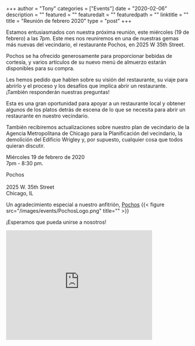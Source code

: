 
+++
author = "Tony"
categories = ["Events"]
date = "2020-02-06"
description = ""
featured = ""
featuredalt = ""
featuredpath = ""
linktitle = ""
title = "Reunión de febrero 2020"
type = "post"
+++


Estamos entusiasmados con nuestra próxima reunión, este miércoles (19 de febrero) a las 7pm. Este mes nos reuniremos en una de nuestras gemas más nuevas del vecindario, el restaurante Pochos, en 2025 W 35th Street.

Pochos se ha ofrecido generosamente para proporcionar bebidas de cortesía, y varios artículos de su nuevo menú de almuerzo estarán disponibles para su compra.

Les hemos pedido que hablen sobre su visión del restaurante, su viaje para abrirlo y el proceso y los desafíos que implica abrir un restaurante. ¡También responderán nuestras preguntas!

Esta es una gran oportunidad para apoyar a un restaurante local y obtener algunos de los platos detrás de escena de lo que se necesita para abrir un restaurante en nuestro vecindario.

También recibiremos actualizaciones sobre nuestro plan de vecindario de la Agencia Metropolitana de Chicago para la Planificación del vecindario, la demolición del Edificio Wrigley y, por supuesto, cualquier cosa que todos quieran discutir.

Miércoles 19 de febrero de 2020</br>
7pm - 8:30 pm.

Pochos<br/>  
2025 W. 35th Street<br/> 
Chicago, IL <br/> 

Un agradecimiento especial a nuestro anfitrión,   <a href="https://www.pochoschicago.com"> Pochos</a>
{{< figure src="/images/events/PochosLogo.png" title="" >}}

¡Esperamos que pueda unirse a nosotros!

<iframe src="https://www.google.com/maps/embed?pb=!1m14!1m8!1m3!1d11891.65129231054!2d-87.6763368!3d41.8301753!3m2!1i1024!2i768!4f13.1!3m3!1m2!1s0x0%3A0x70a5a2b8ebf0a4!2sPochos!5e0!3m2!1sen!2sus!4v1581283179300!5m2!1sen!2sus" width="400" height="300" frameborder="0" style="border:0;" allowfullscreen=""></iframe>
<br/>
<br/>
